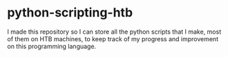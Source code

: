 # python-scripting-htb

I made this repository so I can store all the python scripts that I make, most of them on HTB machines, to keep track of my progress and improvement 
on this programming language.
